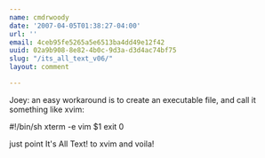 ```yaml
---
name: cmdrwoody
date: '2007-04-05T01:38:27-04:00'
url: ''
email: 4ceb95fe5265a5e6513ba4dd49e12f42
uuid: 02a9b908-8e82-4b0c-9d3a-d3d4ac74bf75
slug: "/its_all_text_v06/"
layout: comment

---
```


Joey: an easy workaround is to create an executable file, and call it something like xvim:

#!/bin/sh
xterm -e vim $1
exit 0

just point It's All Text! to xvim and voila!
